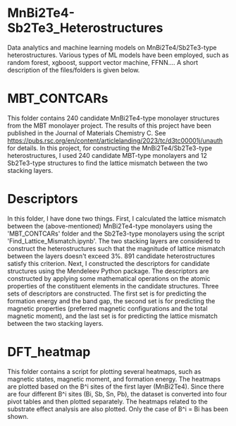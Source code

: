 # MnBi2Te4-Sb2Te3_Heterostructures
Data analytics and machine learning models on MnBi2Te4/Sb2Te3-type heterostructures. 
Various types of ML models have been employed, such as random forest, xgboost, support vector machine, FFNN....
A short description of the files/folders is given below.

MBT_CONTCARs
============
This folder contains 240 candidate MnBi2Te4-type monolayer structures from the MBT monolayer project. The results of this project have been published in the Journal of Materials Chemistry C. See https://pubs.rsc.org/en/content/articlelanding/2023/tc/d3tc00001j/unauth for details. In this project, for constructing the MnBi2Te4/Sb2Te3-type heterostructures, I used 240 candidate MBT-type monolayers and 12 Sb2Te3-type structures to find the lattice mismatch between the two stacking layers.

Descriptors
============
In this folder, I have done two things. First, I calculated the lattice mismatch between the (above-mentioned) MnBi2Te4-type monolayers using the 'MBT_CONTCARs' folder and the Sb2Te3-type monolayers using the script 'Find_Lattice_Mismatch.ipynb'. The two stacking layers are considered to construct the heterostructures such that the magnitude of lattice mismatch between the layers doesn't exceed 3%. 891 candidate heterostructures satisfy this criterion.
Next, I constructed the descriptors for candidate structures using the Mendeleev Python package. The descriptors are constructed by applying some mathematical operations on the atomic properties of the constituent elements in the candidate structures. Three sets of descriptors are constructed. The first set is for predicting the formation energy and the band gap, the second set is for predicting the magnetic properties (preferred magnetic configurations and the total magnetic moment), and the last set is for predicting the lattice mismatch between the two stacking layers.

DFT_heatmap
============
This folder contains a script for plotting several heatmaps, such as magnetic states, magnetic moment, and formation energy. The heatmaps are plotted based on the B^i sites of the first layer (MnBi2Te4). Since there are four different B^i sites (Bi, Sb, Sn, Pb), the dataset is converted into four pivot tables and then plotted separately.
The heatmaps related to the substrate effect analysis are also plotted. Only the case of B^i = Bi has been shown.
